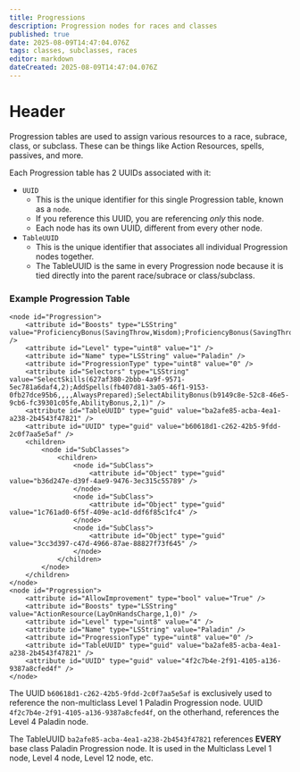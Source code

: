 ```yaml
---
title: Progressions
description: Progression nodes for races and classes
published: true
date: 2025-08-09T14:47:04.076Z
tags: classes, subclasses, races
editor: markdown
dateCreated: 2025-08-09T14:47:04.076Z
---
```


# Header
Progression tables are used to assign various resources to a race, subrace, class, or subclass. These can be things like Action Resources, spells, passives, and more.

Each Progression table has 2 UUIDs associated with it:

* <code>UUID</code>
	* This is the unique identifier for this single Progression table, known as a <code>node</code>.
  * If you reference this UUID, you are referencing *only* this node.
  * Each node has its own UUID, different from every other node.
* <code>TableUUID</code>
	* This is the unique identifier that associates all individual Progression nodes together.
  * The TableUUID is the same in every Progression node because it is tied directly into the parent race/subrace or class/subclass.

### Example Progression Table
```
<node id="Progression">
	<attribute id="Boosts" type="LSString" value="ProficiencyBonus(SavingThrow,Wisdom);ProficiencyBonus(SavingThrow,Charisma);Proficiency(LightArmor);Proficiency(MediumArmor);Proficiency(HeavyArmor);Proficiency(Shields);Proficiency(SimpleWeapons);Proficiency(MartialWeapons);ActionResource(LayOnHandsCharge,3,0);ActionResource(ChannelOath,1,0)" />
	<attribute id="Level" type="uint8" value="1" />
	<attribute id="Name" type="LSString" value="Paladin" />
	<attribute id="ProgressionType" type="uint8" value="0" />
	<attribute id="Selectors" type="LSString" value="SelectSkills(627af380-2bbb-4a9f-9571-5ec781a6daf4,2);AddSpells(fb407d81-3a05-46f1-9153-0fb27dce95b6,,,,AlwaysPrepared);SelectAbilityBonus(b9149c8e-52c8-46e5-9cb6-fc39301c05fe,AbilityBonus,2,1)" />
	<attribute id="TableUUID" type="guid" value="ba2afe85-acba-4ea1-a238-2b4543f47821" />
	<attribute id="UUID" type="guid" value="b60618d1-c262-42b5-9fdd-2c0f7aa5e5af" />
	<children>
		<node id="SubClasses">
			<children>
				<node id="SubClass">
					<attribute id="Object" type="guid" value="b36d247e-d39f-4ae9-9476-3ec315c55789" />
				</node>
				<node id="SubClass">
					<attribute id="Object" type="guid" value="1c761ad0-6f5f-409e-ac1d-ddf6f85c1fc4" />
				</node>
				<node id="SubClass">
					<attribute id="Object" type="guid" value="3cc3d397-c47d-4966-87ae-88827f73f645" />
				</node>
			</children>
		</node>
	</children>
</node>
<node id="Progression">
	<attribute id="AllowImprovement" type="bool" value="True" />
	<attribute id="Boosts" type="LSString" value="ActionResource(LayOnHandsCharge,1,0)" />
	<attribute id="Level" type="uint8" value="4" />
	<attribute id="Name" type="LSString" value="Paladin" />
	<attribute id="ProgressionType" type="uint8" value="0" />
	<attribute id="TableUUID" type="guid" value="ba2afe85-acba-4ea1-a238-2b4543f47821" />
	<attribute id="UUID" type="guid" value="4f2c7b4e-2f91-4105-a136-9387a8cfed4f" />
</node>

```

The UUID <code>b60618d1-c262-42b5-9fdd-2c0f7aa5e5af</code> is exclusively used to reference the non-multiclass Level 1 Paladin Progression node. UUID <code>4f2c7b4e-2f91-4105-a136-9387a8cfed4f</code>, on the otherhand, references the Level 4 Paladin node.

The TableUUID <code>ba2afe85-acba-4ea1-a238-2b4543f47821</code> references **EVERY** base class Paladin Progression node. It is used in the Multiclass Level 1 node, Level 4 node, Level 12 node, etc.
